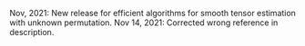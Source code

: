 Nov, 2021:  New release for efficient algorithms for smooth tensor estimation with unknown permutation.
Nov 14, 2021: Corrected wrong reference in description.
